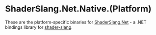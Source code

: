 # ShaderSlang.Net.Native.(Platform)

These are the platform-specific binaries for [ShaderSlang.Net](https://github.com/AlexisPollonni/ShaderSlang.Net) - a .NET bindings library for [shader-slang](https://github.com/shader-slang/slang).
